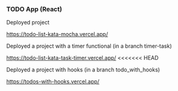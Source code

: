 ### TODO App (React)

Deployed project

https://todo-list-kata-mocha.vercel.app/

Deployed a project with a timer functional (in a branch timer-task)

https://todo-list-kata-task-timer.vercel.app/
<<<<<<< HEAD

Deployed a project with hooks (in a branch todo_with_hooks)

https://todos-with-hooks.vercel.app/
